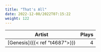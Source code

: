 ```yaml
---
title: "That's All"
date: 2022-12-08/2022T07:15:22
weight: 122
---
```




 Artist | Plays 
----- | -----:
[Genesis]({{< ref "t4687">}}) | 4
